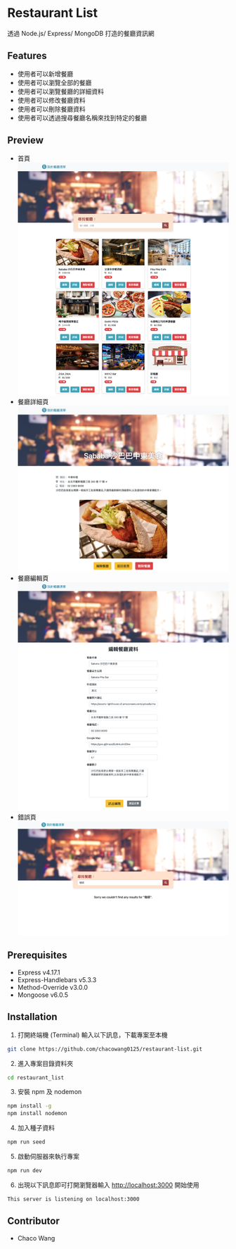 # Restaurant List

透過 Node.js/ Express/ MongoDB 打造的餐廳資訊網

## Features

- 使用者可以新增餐廳
- 使用者可以瀏覽全部的餐廳
- 使用者可以瀏覽餐廳的詳細資料
- 使用者可以修改餐廳資料
- 使用者可以刪除餐廳資料
- 使用者可以透過搜尋餐廳名稱來找到特定的餐廳

## Preview

- 首頁
  ![image](https://github.com/chacowang0125/restaurant-list/blob/main/public/img/index-page.png)
- 餐廳詳細頁
  ![image](https://github.com/chacowang0125/restaurant-list/blob/main/public/img/detail-page.png)
- 餐廳編輯頁
  ![image](https://github.com/chacowang0125/restaurant-list/blob/main/public/img/edit-page.png)
- 錯誤頁
  ![image](https://github.com/chacowang0125/restaurant-list/blob/main/public/img/noresult.png)

## Prerequisites

- Express v4.17.1
- Express-Handlebars v5.3.3
- Method-Override v3.0.0
- Mongoose v6.0.5

## Installation

1. 打開終端機 (Terminal) 輸入以下訊息，下載專案至本機

```bash
git clone https://github.com/chacowang0125/restaurant-list.git
```

2.  進入專案目錄資料夾

```bash
cd restaurant_list
```

3. 安裝 npm 及 nodemon

```bash
npm install -g
npm install nodemon
```

4. 加入種子資料

```bash
npm run seed
```

5.  啟動伺服器來執行專案

```bash
npm run dev
```

6.  出現以下訊息即可打開瀏覽器輸入 [http://localhost:3000](http://localhost:3000/) 開始使用

```bash
This server is listening on localhost:3000
```

## Contributor

- Chaco Wang